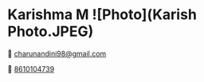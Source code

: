 Karishma M                                                                                                ![Photo](Karish Photo.JPEG)
===
                                                                                        

:email:  [charunandini98@gmail.com](charunandini98@gmail.com)

:iphone: [8610104739](8610104739)

